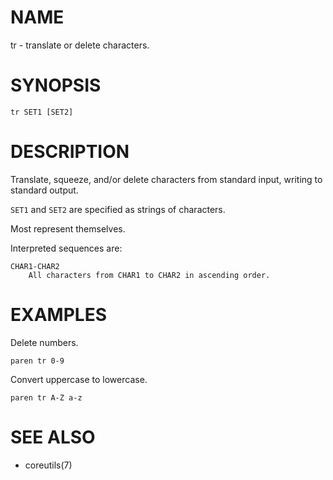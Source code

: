 # NAME
tr - translate or delete characters.

# SYNOPSIS

    tr SET1 [SET2]

# DESCRIPTION
Translate, squeeze, and/or delete characters from standard input, writing to standard output.

`SET1` and `SET2` are specified as strings of characters.

Most represent themselves.

Interpreted sequences are:

    CHAR1-CHAR2
        All characters from CHAR1 to CHAR2 in ascending order.

# EXAMPLES
Delete numbers.

    paren tr 0-9

Convert uppercase to lowercase.

    paren tr A-Z a-z

# SEE ALSO
- coreutils(7)
